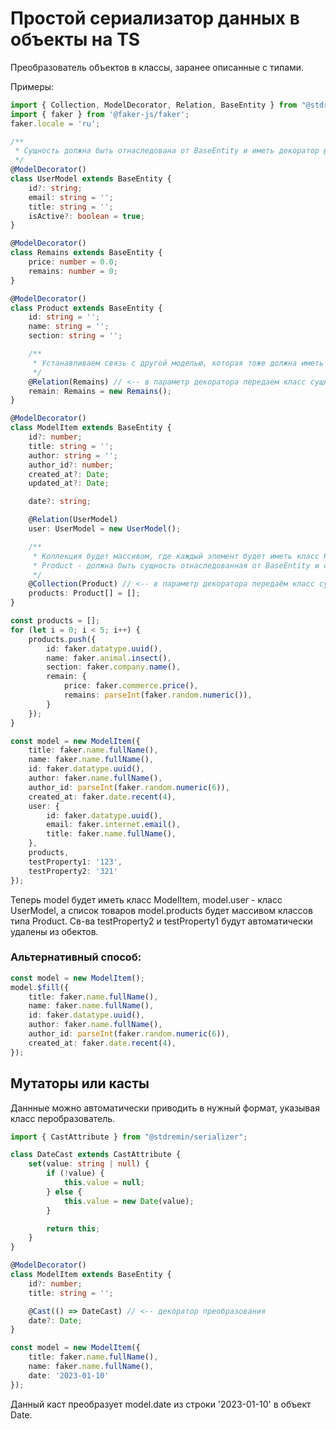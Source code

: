 # Простой сериализатор данных в объекты на TS
Преобразователь объектов в классы, заранее описанные с типами.

Примеры:
```typescript
import { Collection, ModelDecorator, Relation, BaseEntity } from "@stdremin/serializer";
import { faker } from '@faker-js/faker';
faker.locale = 'ru';

/**
 * Сущность должна быть отнаследована от BaseEntity и иметь декоратор @ModelDecorator()
 */
@ModelDecorator()
class UserModel extends BaseEntity {
	id?: string;
	email: string = '';
	title: string = '';
	isActive?: boolean = true;
}

@ModelDecorator()
class Remains extends BaseEntity {
	price: number = 0.0;
	remains: number = 0;
}

@ModelDecorator()
class Product extends BaseEntity {
	id: string = '';
	name: string = '';
	section: string = '';

	/**
	 * Устанавливаем связь с другой моделью, которая тоже должна иметь @ModelDecorator() и отнаследована от BaseEntity
	 */
	@Relation(Remains) // <-- в параметр декоратора передаем класс сущности, в которую преобразовать св-во
	remain: Remains = new Remains();
}

@ModelDecorator()
class ModelItem extends BaseEntity {
	id?: number;
	title: string = '';
	author: string = '';
	author_id?: number;
	created_at?: Date;
	updated_at?: Date;

	date?: string;

	@Relation(UserModel)
	user: UserModel = new UserModel();

	/**
	 * Коллекция будет массивом, где каждый элемент будет иметь класс Product.
	 * Product - должна быть сущность отнаследованная от BaseEntity и с декоратором @ModelDecorator()
	 */
	@Collection(Product) // <-- в параметр декоратора передаём класс сущности, который будет иметь каждый элмент массива
	products: Product[] = [];
}

const products = [];
for (let i = 0; i < 5; i++) {
	products.push({
		id: faker.datatype.uuid(),
		name: faker.animal.insect(),
		section: faker.company.name(),
		remain: {
			price: faker.commerce.price(),
			remains: parseInt(faker.random.numeric()),
		}
	});
}

const model = new ModelItem({
	title: faker.name.fullName(),
	name: faker.name.fullName(),
	id: faker.datatype.uuid(),
	author: faker.name.fullName(),
	author_id: parseInt(faker.random.numeric(6)),
	created_at: faker.date.recent(4),
	user: {
		id: faker.datatype.uuid(),
		email: faker.internet.email(),
		title: faker.name.fullName(),
	},
	products,
	testProperty1: '123',
	testProperty2: '321'
});
```
Теперь model будет иметь класс ModelItem, model.user - класс UserModel,
а список товаров model.products будет массивом классов типа Product.
Св-ва testProperty2 и testProperty1 будут автоматически удалены из обектов.

### Альтернативный способ:
```typescript
const model = new ModelItem();
model.$fill({
	title: faker.name.fullName(),
	name: faker.name.fullName(),
	id: faker.datatype.uuid(),
	author: faker.name.fullName(),
	author_id: parseInt(faker.random.numeric(6)),
	created_at: faker.date.recent(4),
});
```
## Мутаторы или касты
Даннные можно автоматически приводить в нужный формат, указывая класс перобразователь.
```typescript
import { CastAttribute } from "@stdremin/serializer";

class DateCast extends CastAttribute {
	set(value: string | null) {
		if (!value) {
			this.value = null;
		} else {
			this.value = new Date(value);
		}

		return this;
	}
}

@ModelDecorator()
class ModelItem extends BaseEntity {
	id?: number;
	title: string = '';

	@Cast(() => DateCast) // <-- декоратор преобразования
	date?: Date;
}

const model = new ModelItem({
	title: faker.name.fullName(),
	name: faker.name.fullName(),
	date: '2023-01-10'
});
```
Данный каст преобразует model.date из строки '2023-01-10' в объект Date.

